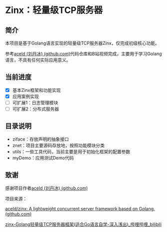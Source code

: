 # Zinx：轻量级TCP服务器

## 简介

本项目是基于Golang语言实现的轻量级TCP服务器Zinx，仅完成初级核心功能。

参考[aceld (刘丹冰) (github.com)](https://github.com/aceld)代码仓库和B站视频完成，主要用于学习Golang语言，不具有任何实际应用意义。

## 当前进度

- [X] 基本Zinx框架和功能实现
- [X] 应用案例实现
- [ ] 可扩展1：日志管理模块
- [ ] 可扩展2：分布式服务器

## 目录说明

- ziface：存放声明的抽象接口
- znet：项目主要源码存放地，按照功能模块分类
- utils：一些工具代码，当前主要是用于初始化框架的配置参数
- myDemo：应用测试Demo代码

## 致谢

感谢项目作者[aceld (刘丹冰) (github.com)](https://github.com/aceld)

项目来源：

[aceld/zinx: A lightweight concurrent server framework based on Golang. (github.com)](https://github.com/aceld/zinx)

[zinx-Golang轻量级TCP服务器框架(适合Go语言自学-深入浅出)_哔哩哔哩_bilibili](https://www.bilibili.com/video/BV1wE411d7th/?spm_id_from=333.1387.0.0)
